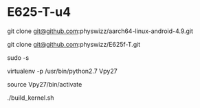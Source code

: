 
# E625-T-u4


git clone git@github.com:physwizz/aarch64-linux-android-4.9.git

git clone git@github.com:physwizz/E625f-T.git



sudo -s


virtualenv -p /usr/bin/python2.7 Vpy27

source Vpy27/bin/activate

./build_kernel.sh

